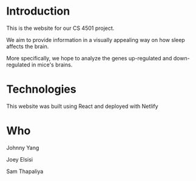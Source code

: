 
# Introduction 

This is the website for our CS 4501 project. 

We aim to provide information in a visually appealing way on how sleep affects the brain. 

More specifically, we hope to analyze the genes up-regulated and down-regulated in mice's brains.

# Technologies

This website was built using React and deployed with Netlify


# Who

Johnny Yang 

Joey Elsisi 

Sam Thapaliya